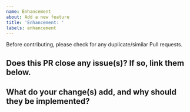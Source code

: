 ```yaml
---
name: Enhancement
about: Add a new feature
title: 'Enhancement: '
labels: enhancement
---
```

Before contributing, please check for any duplicate/similar Pull requests.
## Does this PR close any issue(s)? If so, link them below.

## What do your change(s) add, and why should they be implemented?
